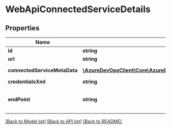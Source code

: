 # WebApiConnectedServiceDetails

## Properties
Name | Type | Description | Notes
------------ | ------------- | ------------- | -------------
**id** | **string** |  | [optional] 
**url** | **string** |  | [optional] 
**connectedServiceMetaData** | [**\AzureDevOpsClient\Core\AzureDevOpsClient\Core\Model\WebApiConnectedService**](WebApiConnectedService.md) | Meta data for service connection | [optional] 
**credentialsXml** | **string** | Credential info | [optional] 
**endPoint** | **string** | Optional uri to connect directly to the service such as https://windows.azure.com | [optional] 

[[Back to Model list]](../README.md#documentation-for-models) [[Back to API list]](../README.md#documentation-for-api-endpoints) [[Back to README]](../README.md)


